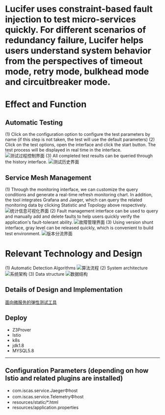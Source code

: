 Lucifer uses constraint-based fault injection to test micro-services quickly. For different scenarios of redundancy failure, Lucifer helps users understand system behavior from the perspectives of timeout mode, retry mode, bulkhead mode and circuitbreaker mode.
=========================

#   Effect and Function
##  Automatic Testing
  (1) Click on the configuration option to configure the test parameters by name (if this step is not taken, the test will use the default parameters)
  (2) Click on the test options, open the interface and click the start button. The test process will be displayed in real time in the interface.
    ![测试过程控制界面](https://raw.githubusercontent.com/ccx1024cc/lucifer/master/images/%E6%B5%8B%E8%AF%95%E8%BF%87%E7%A8%8B%E6%8E%A7%E5%88%B6.png)
  (3) All completed test results can be queried through the history interface.
    ![测试历史界面](https://raw.githubusercontent.com/ccx1024cc/lucifer/master/images/%E6%B5%8B%E8%AF%95%E5%8E%86%E5%8F%B2.png)
 
   
##  Service Mesh Management
  (1) Through the monitoring interface, we can customize the query conditions and generate a real-time refresh monitoring chart. In addition, the tool integrates Grafana and Jaeger, which can query the related monitoring data by clicking Statistic and Topology above respectively.
    ![统计信息可视化界面](https://raw.githubusercontent.com/ccx1024cc/lucifer/master/images/%E7%BB%9F%E8%AE%A1%E4%BF%A1%E6%81%AF%E5%8F%AF%E8%A7%86%E5%8C%96.png)
  (2) Fault management interface can be used to query and manually add and delete faults to help users quickly verify the application's fault-tolerant ability.
    ![故障管理界面](https://raw.githubusercontent.com/ccx1024cc/lucifer/master/images/%E6%95%85%E9%9A%9C%E7%AE%A1%E7%90%86.png)
  (3) Using version shunt interface, gray level can be released quickly, which is convenient to build test environment.
    ![版本分流界面](https://raw.githubusercontent.com/ccx1024cc/lucifer/master/images/%E7%89%88%E6%9C%AC%E5%88%86%E6%B5%81.png)


#  Relevant Technology and Design
   (1) Automatic Detection Algorithms
    ![算法流程](https://raw.githubusercontent.com/ccx1024cc/lucifer/master/images/%E7%AE%97%E6%B3%95%E6%B5%81%E7%A8%8B.jpg)
   (2) System architecture
    ![系统架构](https://raw.githubusercontent.com/ccx1024cc/lucifer/master/images/%E7%B3%BB%E7%BB%9F%E6%A1%86%E6%9E%B6.jpg)
   (3) Data structure
    ![数据结构](https://raw.githubusercontent.com/ccx1024cc/lucifer/master/images/%E6%95%B0%E6%8D%AE%E7%BB%93%E6%9E%84.jpg)

## Details of Design and Implementation
   [面向微服务的弹性测试工具](https://raw.githubusercontent.com/ccx1024cc/lucifer/master/doc/%E9%9D%A2%E5%90%91%E5%BE%AE%E6%9C%8D%E5%8A%A1%E5%BA%94%E7%94%A8%E7%9A%84%E5%BC%B9%E6%80%A7%E6%B5%8B%E8%AF%95%E5%B7%A5%E5%85%B7.pdf)

  
## Deploy
- Z3Prover
- Istio
- k8s
- jdk1.8
- MYSQL5.8

---
## Configuration Parameters (depending on how Istio and related plugins are installed)
* com.iscas.service.Jaeger中host
* com.iscas.service.Telemetry中host
* resources/static/*.html
* resources/application.properties
